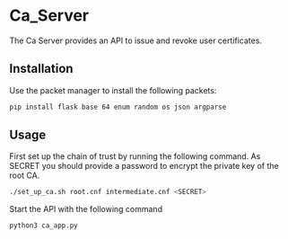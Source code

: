 # Ca_Server
The Ca Server provides an API to issue and revoke user certificates.

## Installation
Use the packet manager to install the following packets:

```bash
pip install flask base 64 enum random os json argparse
```
## Usage
First set up the chain of trust by running the following command. As SECRET you should provide a password to encrypt the private key of the root CA.

```bash
./set_up_ca.sh root.cnf intermediate.cnf <SECRET>
```

Start the API with the following command

```bash
python3 ca_app.py
```

